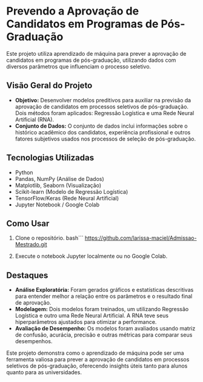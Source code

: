 # Prevendo a Aprovação de Candidatos em Programas de Pós-Graduação

Este projeto utiliza aprendizado de máquina para prever a aprovação de candidatos em programas de pós-graduação, utilizando dados com diversos parâmetros que influenciam o processo seletivo.

## Visão Geral do Projeto
- **Objetivo:** Desenvolver modelos preditivos para auxiliar na previsão da aprovação de candidatos em processos seletivos de pós-graduação. Dois métodos foram aplicados: Regressão Logística e uma Rede Neural Artificial (RNA).
- **Conjunto de Dados:** O conjunto de dados inclui informações sobre o histórico acadêmico dos candidatos, experiência profissional e outros fatores subjetivos usados nos processos de seleção de pós-graduação.

## Tecnologias Utilizadas
- Python
- Pandas, NumPy (Análise de Dados)
- Matplotlib, Seaborn (Visualização)
- Scikit-learn (Modelo de Regressão Logística)
- TensorFlow/Keras (Rede Neural Artificial)
- Jupyter Notebook / Google Colab

## Como Usar

1. Clone o repositório.
   bash```
   https://github.com/larissa-maciel/Admissao-Mestrado.git

2. Execute o notebook Jupyter localmente ou no Google Colab.

## Destaques

- **Análise Exploratória:** Foram gerados gráficos e estatísticas descritivas para entender melhor a relação entre os parâmetros e o resultado final de aprovação.
- **Modelagem:** Dois modelos foram treinados, um utilizando Regressão Logística e outro uma Rede Neural Artificial. A RNA teve seus hiperparâmetros ajustados para otimizar a performance.
- **Avaliação de Desempenho:** Os modelos foram avaliados usando matriz de confusão, acurácia, precisão e outras métricas para comparar seus desempenhos.

Este projeto demonstra como o aprendizado de máquina pode ser uma ferramenta valiosa para prever a aprovação de candidatos em processos seletivos de pós-graduação, oferecendo insights úteis tanto para alunos quanto para as universidades.
